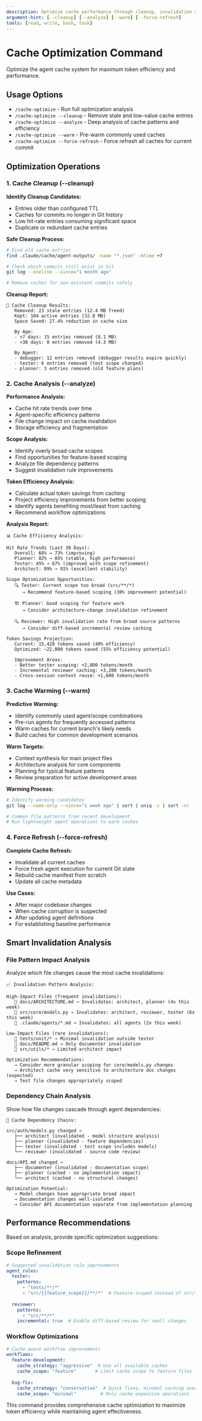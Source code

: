 ```yaml
---
description: Optimize cache performance through cleanup, invalidation analysis, and efficiency improvements
argument-hint: [--cleanup] [--analyze] [--warm] [--force-refresh]
tools: [read, write, bash, task]
---
```


# Cache Optimization Command

Optimize the agent cache system for maximum token efficiency and performance.

## Usage Options

- `/cache-optimize` - Run full optimization analysis
- `/cache-optimize --cleanup` - Remove stale and low-value cache entries
- `/cache-optimize --analyze` - Deep analysis of cache patterns and efficiency
- `/cache-optimize --warm` - Pre-warm commonly used caches
- `/cache-optimize --force-refresh` - Force refresh all caches for current commit

## Optimization Operations

### 1. Cache Cleanup (--cleanup)

**Identify Cleanup Candidates:**
- Entries older than configured TTL
- Caches for commits no longer in Git history
- Low hit-rate entries consuming significant space
- Duplicate or redundant cache entries

**Safe Cleanup Process:**
```bash
# Find old cache entries
find .claude/cache/agent-outputs/ -name "*.json" -mtime +7

# Check which commits still exist in Git
git log --oneline --since="1 month ago"

# Remove caches for non-existent commits safely
```

**Cleanup Report:**
```
🧹 Cache Cleanup Results:
   Removed: 23 stale entries (12.4 MB freed)
   Kept: 104 active entries (32.8 MB)
   Space Saved: 27.4% reduction in cache size
   
   By Age:
   - >7 days: 15 entries removed (8.1 MB)
   - >30 days: 8 entries removed (4.3 MB)
   
   By Agent:
   - debugger: 12 entries removed (debugger results expire quickly)
   - tester: 6 entries removed (test scope changed)
   - planner: 3 entries removed (old feature plans)
```

### 2. Cache Analysis (--analyze)

**Performance Analysis:**
- Cache hit rate trends over time
- Agent-specific efficiency patterns  
- File change impact on cache invalidation
- Storage efficiency and fragmentation

**Scope Analysis:**
- Identify overly broad cache scopes
- Find opportunities for feature-based scoping
- Analyze file dependency patterns
- Suggest invalidation rule improvements

**Token Efficiency Analysis:**
- Calculate actual token savings from caching
- Project efficiency improvements from better scoping
- Identify agents benefiting most/least from caching
- Recommend workflow optimizations

**Analysis Report:**
```
📊 Cache Efficiency Analysis:

Hit Rate Trends (Last 30 Days):
   Overall: 68% → 73% (improving)
   Planner: 82% → 85% (stable, high performance)
   Tester: 45% → 67% (improved with scope refinement)
   Architect: 89% → 91% (excellent stability)

Scope Optimization Opportunities:
   🔍 Tester: Current scope too broad (src/**/*) 
      → Recommend feature-based scoping (30% improvement potential)
   
   🏗️ Planner: Good scoping for feature work
      → Consider architecture-change invalidation refinement
   
   🔍 Reviewer: High invalidation rate from broad source patterns
      → Consider diff-based incremental review caching

Token Savings Projection:
   Current: 15,420 tokens saved (40% efficiency)
   Optimized: ~22,000 tokens saved (55% efficiency potential)
   
   Improvement Areas:
   - Better tester scoping: +2,800 tokens/month
   - Incremental reviewer caching: +3,200 tokens/month  
   - Cross-session context reuse: +1,600 tokens/month
```

### 3. Cache Warming (--warm)

**Predictive Warming:**
- Identify commonly used agent/scope combinations
- Pre-run agents for frequently accessed patterns
- Warm caches for current branch's likely needs
- Build caches for common development scenarios

**Warm Targets:**
- Context synthesis for main project files
- Architecture analysis for core components
- Planning for typical feature patterns
- Review preparation for active development areas

**Warming Process:**
```bash
# Identify warming candidates
git log --name-only --since="1 week ago" | sort | uniq -c | sort -nr

# Common file patterns from recent development
# Run lightweight agent operations to warm caches
```

### 4. Force Refresh (--force-refresh)

**Complete Cache Refresh:**
- Invalidate all current caches
- Force fresh agent execution for current Git state
- Rebuild cache manifest from scratch
- Update all cache metadata

**Use Cases:**
- After major codebase changes
- When cache corruption is suspected
- After updating agent definitions
- For establishing baseline performance

## Smart Invalidation Analysis

### File Pattern Impact Analysis
Analyze which file changes cause the most cache invalidations:

```
📈 Invalidation Pattern Analysis:

High-Impact Files (frequent invalidations):
   📄 docs/ARCHITECTURE.md → Invalidates: architect, planner (4x this week)
   📄 src/core/models.py → Invalidates: architect, reviewer, tester (6x this week)
   📄 .claude/agents/*.md → Invalidates: all agents (2x this week)

Low-Impact Files (rare invalidations):
   📄 tests/unit/* → Minimal invalidation outside tester
   📄 docs/README.md → Only documenter invalidation
   📄 src/utils/* → Limited architect impact

Optimization Recommendations:
   → Consider more granular scoping for core/models.py changes
   → Architect cache very sensitive to architecture doc changes (expected)
   → Test file changes appropriately scoped
```

### Dependency Chain Analysis
Show how file changes cascade through agent dependencies:

```
🔗 Cache Dependency Chains:

src/auth/models.py changed →
   ├── architect (invalidated - model structure analysis)
   ├── planner (invalidated - feature dependencies)  
   ├── tester (invalidated - test scope includes models)
   └── reviewer (invalidated - source code review)
   
docs/API.md changed →
   ├── documenter (invalidated - documentation scope)
   ├── planner (cached - no implementation impact)
   └── architect (cached - no structural changes)

Optimization Potential:
   → Model changes have appropriate broad impact
   → Documentation changes well-isolated
   → Consider API documentation separate from implementation planning
```

## Performance Recommendations

Based on analysis, provide specific optimization suggestions:

### Scope Refinement
```yaml
# Suggested invalidation rule improvements
agent_rules:
  tester:
    patterns:
      - "tests/**/*"
      - "src/{{feature_scope}}/**/*"  # Feature-scoped instead of src/**/*
      
  reviewer:
    patterns:
      - "src/**/*"
    incremental: true  # Enable diff-based review for small changes
```

### Workflow Optimizations
```yaml
# Cache-aware workflow improvements
workflows:
  feature-development:
    cache_strategy: "aggressive"  # Use all available caches
    cache_scope: "feature"       # Limit cache scope to feature files
    
  bug-fix:
    cache_strategy: "conservative"  # Quick fixes, minimal caching overhead
    cache_scope: "minimal"         # Only cache expensive operations
```

This command provides comprehensive cache optimization to maximize token efficiency while maintaining agent effectiveness.